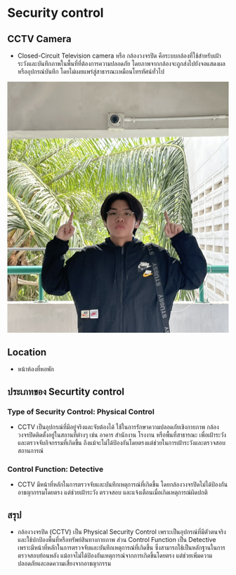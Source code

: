 # Security control

## CCTV Camera
- Closed-Circuit Television camera หรือ กล้องวงจรปิด คือระบบกล้องที่ใช้สำหรับเฝ้าระวังและบันทึกภาพในพื้นที่ที่ต้องการความปลอดภัย โดยภาพจากกล้องจะถูกส่งไปยังจอแสดงผลหรืออุปกรณ์บันทึก โดยไม่เผยแพร่สู่สาธารณะเหมือนโทรทัศน์ทั่วไป

![CCTV](Image_GIT/cctv.jpg)

## Location
- หน้าห้องที่หอพัก

## ประเภทของ Securtity control
### Type of Security Control: Physical Control  
- CCTV เป็นอุปกรณ์ที่มีอยู่จริงและจับต้องได้ ใช้ในการรักษาความปลอดภัยเชิงกายภาพ กล้องวงจรปิดติดตั้งอยู่ในสถานที่ต่างๆ เช่น อาคาร สำนักงาน โรงงาน หรือพื้นที่สาธารณะ เพื่อเฝ้าระวังและตรวจจับกิจกรรมที่เกิดขึ้น ถึงแม้จะไม่ได้ป้องกันโดยตรงแต่ช่วยในการเฝ้าระวังและตรวจสอบสถานการณ์
### Control Function: Detective
- CCTV มีหน้าที่หลักในการตรวจจับและบันทึกเหตุการณ์ที่เกิดขึ้น โดยกล้องวงจรปิดไม่ได้ป้องกันอาชญากรรมโดยตรง แต่ช่วยเฝ้าระวัง ตรวจสอบ และแจ้งเตือนเมื่อเกิดเหตุการณ์ผิดปกติ

## สรุป
- กล้องวงจรปิด (CCTV) เป็น Physical Security Control เพราะเป็นอุปกรณ์ที่มีตัวตนจริงและใช้ปกป้องพื้นที่หรือทรัพย์สินทางกายภาพ ส่วน Control Function เป็น Detective เพราะมีหน้าที่หลักในการตรวจจับและบันทึกเหตุการณ์ที่เกิดขึ้น ซึ่งสามารถใช้เป็นหลักฐานในการตรวจสอบย้อนหลัง แม้อาจไม่ได้ป้องกันเหตุการณ์จากการเกิดขึ้นโดยตรง แต่ช่วยเพิ่มความปลอดภัยและลดความเสี่ยงจากอาชญากรรม
